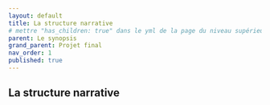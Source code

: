 ```yaml
---
layout: default
title: La structure narrative
# mettre "has_children: true" dans le yml de la page du niveau supérieur
parent: Le synopsis
grand_parent: Projet final
nav_order: 1
published: true
---
```

## La structure narrative